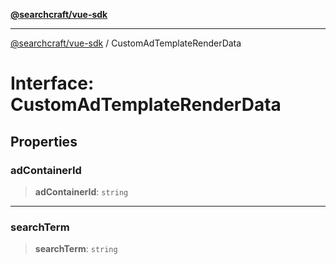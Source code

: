 [**@searchcraft/vue-sdk**](/reference/sdk/js-vue/README.md)

***

[@searchcraft/vue-sdk](/reference/sdk/js-vue/globals.md) / CustomAdTemplateRenderData

# Interface: CustomAdTemplateRenderData

## Properties

### adContainerId

> **adContainerId**: `string`

***

### searchTerm

> **searchTerm**: `string`
